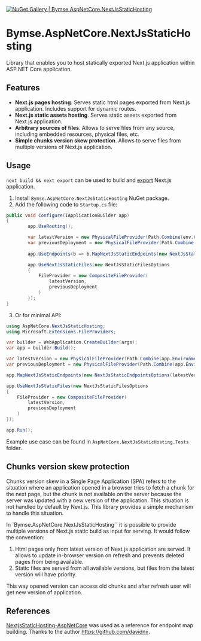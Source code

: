 [![NuGet Gallery | Bymse.AspNetCore.NextJsStaticHosting](https://img.shields.io/nuget/v/Bymse.AspNetCore.NextJsStaticHosting)](https://www.nuget.org/packages/Bymse.AspNetCore.NextJsStaticHosting)
# Bymse.AspNetCore.NextJsStaticHosting

Library that enables you to host statically exported Next.js application within ASP.NET Core application.

## Features

- **Next.js pages hosting**. Serves static html pages exported from Next.js application. Includes support for dynamic routes.
- **Next.js static assets hosting**. Serves static assets exported from Next.js application.
- **Arbitrary sources of files**. Allows to serve files from any source, including embedded resources, physical files, etc.
- **Simple chunks version skew protection**. Allows to serve files from multiple versions of Next.js application.


## Usage

`next build && next export` can be used to build and [export](https://nextjs.org/docs/pages/building-your-application/deploying/static-exports) Next.js application.


1. Install `Bymse.AspNetCore.NextJsStaticHosting` NuGet package.
2. Add the following code to `Startup.cs` file:

```csharp
public void Configure(IApplicationBuilder app)
{
        app.UseRouting();

        var latestVersion = new PhysicalFileProvider(Path.Combine(env.ContentRootPath, "out", "latest")); 
        var previousDeployment = new PhysicalFileProvider(Path.Combine(env.ContentRootPath, "out", "previous")); // optional
        
        app.UseEndpoints(b => b.MapNextJsStaticEndpoints(new NextJsStaticEndpointsOptions(latestVersion)));

        app.UseNextJsStaticFiles(new NextJsStaticFilesOptions
        {
            FileProvider = new CompositeFileProvider(
                latestVersion,
                previousDeployment
            )
        });
}
```
3. Or for minimal API:
```csharp
using AspNetCore.NextJsStaticHosting;
using Microsoft.Extensions.FileProviders;

var builder = WebApplication.CreateBuilder(args);
var app = builder.Build();

var latestVersion = new PhysicalFileProvider(Path.Combine(app.Environment.ContentRootPath, "out", "latest")); 
var previousDeployment = new PhysicalFileProvider(Path.Combine(app.Environment.ContentRootPath, "out", "previous")); // optional

app.MapNextJsStaticEndpoints(new NextJsStaticEndpointsOptions(latestVersion));

app.UseNextJsStaticFiles(new NextJsStaticFilesOptions
{
    FileProvider = new CompositeFileProvider(
        latestVersion,
        previousDeployment
    )
});

app.Run();
```

Example use case can be found in `AspNetCore.NextJsStaticHosting.Tests` folder.

## Chunks version skew protection

Chunks version skew in a Single Page Application (SPA) refers to the situation where an application opened in a browser tries to fetch a chunk for the next page, but the chunk is not available on the server because the server was updated with a new version of the application. This situation is not handled by default by Next.js. This library provides a simple mechanism to handle this situation.

In `Bymse.AspNetCore.NextJsStaticHosting`` it is possible to provide multiple versions of Next.js static build as input for serving. It would follow the convention:

1. Html pages only from latest version of Next.js application are served. It allows to update in-browser version on refresh and prevents deleted pages from being available.
2. Static files are served from all available versions, but files from the latest version will have priority.

This way opened version can access old chunks and after refresh user will get new version of application.

## References

[NextjsStaticHosting-AspNetCore](https://github.com/davidnx/NextjsStaticHosting-AspNetCore) was used as a reference for endpoint map building. Thanks to the author https://github.com/davidnx.